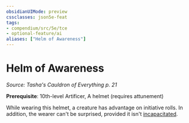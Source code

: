 ```yaml
---
obsidianUIMode: preview
cssclasses: json5e-feat
tags:
- compendium/src/5e/tce
- optional-feature/ai
aliases: ["Helm of Awareness"]
---
```

# Helm of Awareness
*Source: Tasha's Cauldron of Everything p. 21*  

**Prerequisite**: 10th-level Artificer, A helmet (requires attunement)

While wearing this helmet, a creature has advantage on initiative rolls. In addition, the wearer can't be surprised, provided it isn't [incapacitated](../../5e-rules/conditions.md##incapacitated).